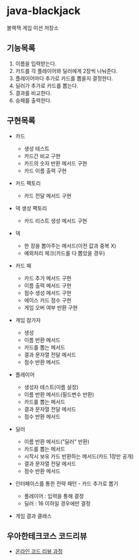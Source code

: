 # java-blackjack
블랙잭 게임 미션 저장소



## 기능목록

1. 이름을 입력받는다.
2. 카드를 각 플레이어와 딜러에게 2장씩 나눠준다.
3. 플레이어마다 추가로 카드를 뽑을지 결정한다.
4. 딜러가 추가로 카드를 뽑는다.
5. 결과를 비교한다.
6. 승패를 출력한다.



## 구현목록

- 카드
  - 생성 테스트
  - 카드간 비교 구현
  - 카드의 숫자 반환 메서드 구현
  - 카드 이름 출력 구현
- 카드 팩토리
  - 카드 전달 메서드 구현
- 덱 생성 팩토리
  - 카드 리스트 생성 메서드 구현
- 덱
  - 한 장을 뽑아주는 메서드(이전 값과 중복 X)
  - 예외처리 체크(카드를 다 뽑았을 경우)
- 카드 패
  - 카드 추가 메서드 구현
  - 이름 출력 메서드 구현
  - 점수 생성 메서드 구현
  - 에이스 카드 점수 구현
  - 게임 오버 여부 반환 구현
- 게임 참가자
  - 생성
  - 이름 반환 메서드
  - 카드를 뽑는 메서드
  - 결과 문자열 전달 메서드
  - 점수 반환 메서드
- 플레이어
  - 생성자 테스트(이름 설정)
  - 이름 반환 메서드(필드변수 반환)
  - 카드를 뽑는 메서드
  - 결과 문자열 전달 메서드
  - 점수 반환 메서드
- 딜러
  - 이름 반환 메서드("딜러" 반환)
  - 카드를 뽑는 메서드
  - 시작시 보유 카드 반환하는 메서드(카드 1장만 공개)
  - 결과 문자열 전달 메서드
  - 점수 반환 메서드
- 인터페이스를 통한 전략 패턴 - 카드 추가로 뽑기
  - 플레이어 : 입력을 통해 결정
  - 딜러 : 16 이하일 경우에만 결정



- 게임 결과 클래스



## 우아한테크코스 코드리뷰
* [온라인 코드 리뷰 과정](https://github.com/woowacourse/woowacourse-docs/blob/master/maincourse/README.md)